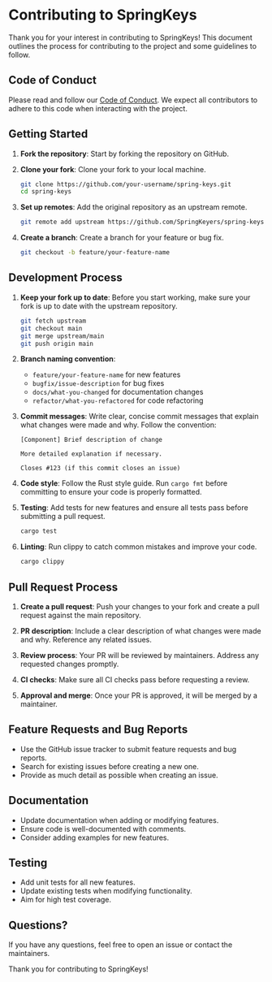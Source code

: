 # Contributing to SpringKeys

Thank you for your interest in contributing to SpringKeys! This document outlines the process for contributing to the project and some guidelines to follow.

## Code of Conduct

Please read and follow our [Code of Conduct](CODE_OF_CONDUCT.md). We expect all contributors to adhere to this code when interacting with the project.

## Getting Started

1. **Fork the repository**: Start by forking the repository on GitHub.

2. **Clone your fork**: Clone your fork to your local machine.
   ```bash
   git clone https://github.com/your-username/spring-keys.git
   cd spring-keys
   ```

3. **Set up remotes**: Add the original repository as an upstream remote.
   ```bash
   git remote add upstream https://github.com/SpringKeyers/spring-keys.git
   ```

4. **Create a branch**: Create a branch for your feature or bug fix.
   ```bash
   git checkout -b feature/your-feature-name
   ```

## Development Process

1. **Keep your fork up to date**: Before you start working, make sure your fork is up to date with the upstream repository.
   ```bash
   git fetch upstream
   git checkout main
   git merge upstream/main
   git push origin main
   ```

2. **Branch naming convention**:
   - `feature/your-feature-name` for new features
   - `bugfix/issue-description` for bug fixes
   - `docs/what-you-changed` for documentation changes
   - `refactor/what-you-refactored` for code refactoring

3. **Commit messages**: Write clear, concise commit messages that explain what changes were made and why. Follow the convention:
   ```
   [Component] Brief description of change

   More detailed explanation if necessary.

   Closes #123 (if this commit closes an issue)
   ```

4. **Code style**: Follow the Rust style guide. Run `cargo fmt` before committing to ensure your code is properly formatted.

5. **Testing**: Add tests for new features and ensure all tests pass before submitting a pull request.
   ```bash
   cargo test
   ```

6. **Linting**: Run clippy to catch common mistakes and improve your code.
   ```bash
   cargo clippy
   ```

## Pull Request Process

1. **Create a pull request**: Push your changes to your fork and create a pull request against the main repository.

2. **PR description**: Include a clear description of what changes were made and why. Reference any related issues.

3. **Review process**: Your PR will be reviewed by maintainers. Address any requested changes promptly.

4. **CI checks**: Make sure all CI checks pass before requesting a review.

5. **Approval and merge**: Once your PR is approved, it will be merged by a maintainer.

## Feature Requests and Bug Reports

- Use the GitHub issue tracker to submit feature requests and bug reports.
- Search for existing issues before creating a new one.
- Provide as much detail as possible when creating an issue.

## Documentation

- Update documentation when adding or modifying features.
- Ensure code is well-documented with comments.
- Consider adding examples for new features.

## Testing

- Add unit tests for all new features.
- Update existing tests when modifying functionality.
- Aim for high test coverage.

## Questions?

If you have any questions, feel free to open an issue or contact the maintainers.

Thank you for contributing to SpringKeys! 